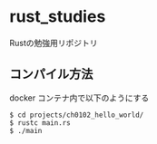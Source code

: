 # rust_studies

Rustの勉強用リポジトリ

## コンパイル方法

docker コンテナ内で以下のようにする

```
$ cd projects/ch0102_hello_world/
$ rustc main.rs
$ ./main
```
